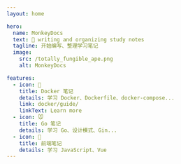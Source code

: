 ```yaml
---
layout: home

hero:
  name: MonkeyDocs
  text: 🍌 writing and organizing study notes
  tagline: 开始编写、整理学习笔记
  image:
    src: /totally_fungible_ape.png
    alt: MonkeyDocs

features:
  - icon: 🐳
    title: Docker 笔记
    details: 学习 Docker、Dockerfile、docker-compose...
    link: docker/guide/
    linkText: Learn more
  - icon: 🐭
    title: Go 笔记
    details: 学习 Go、设计模式、Gin...
  - icon: 🍔
    title: 前端笔记
    details: 学习 JavaScript、Vue
---
```


<style>
:root {
  --vp-home-hero-name-color: transparent;
  --vp-home-hero-name-background: -webkit-linear-gradient(120deg, #bd34fe, #41d1ff);
  --vp-c-brand: #5468ff;
}
</style>

